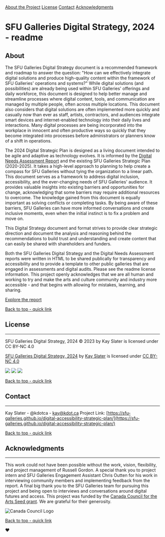 [About the Project](#about) [License](#license) [Contact](#contact) [Acknowledgments](#acknowledgments)

# SFU Galleries Digital Strategy, 2024 - readme

## About

The SFU Galleries Digital Strategy document is a recommended framework and roadmap to answer the question: "How can we effectively integrate digital solutions and produce high-quality content within the framework of SFU Galleries' operations and systems?" While digital solutions (and possibilities) are already being used within SFU Galleries' offerings and daily workforce, this document is designed to help better manage and streamline processes where digital content, tools, and communication are managed by multiple people, often across multiple locations. This document also considers that digital solutions are often implemented more quickly and casually now than ever as staff, artists, contractors, and audiences integrate smart devices and internet-enabled technology into their daily lives and interactions. Many digital processes are being incorporated into the workplace in innocent and often productive ways so quickly that they become integrated into processes before administrators or planners know of a shift in operations.

The 2024 Digital Strategic Plan is designed as a living document intended to be agile and adaptive as technology evolves. It is informed by the [Digital Needs Assessment Report](https://sfu-galleries.github.io/digital-accessibility-needs-assessment/) and the existing SFU Galleries Strategic Plan (2020-2025). It takes a high-level approach to planning to help create a compass for SFU Galleries without tying the organization to a linear path. This document serves as a framework to address digital inclusion, accessibility, and the ever-changing needs of SFU Galleries' audience. It provides valuable insights into existing barriers and opportunities for change, acknowledging that some barriers may require additional resources to overcome. The knowledge gained from this document is equally important as solving conflicts or completing tasks. By being aware of these barriers, SFU Galleries can have more informed conversations and create inclusive moments, even when the initial instinct is to fix a problem and move on.

This Digital Strategy document and format strives to provide clear strategic direction and document the analysis and reasoning behind the recommendations to build trust and understanding and create content that can easily be shared with shareholders and funders.

Both the SFU Galleries Digital Strategy and the Digital Needs Assessment reports were written in HTML to be shared publically for transparency and accessibility and to provide a template to other public galleries that are engaged in assessments and digital audits. Please see the readme license information. This project openly acknowledges that we are all human and working to try and make the arts and culture community and industry more accessible - and that begins with allowing for mistakes, learning, and sharing.

[Explore the report](https://sfu-galleries.github.io/digital-accessibility-strategic-plan/)

[Back to top - quick link](#top)

## License
-------

SFU Galleries Digital Strategy, 2024 © 2023 by Kay Slater is licensed under CC BY-NC 4.0 

[SFU Galleries Digital Strategy, 2024](https://sfu-galleries.github.io/digital-accessibility-strategic-plan/) by [Kay Slater](https://kdot.ca) is licensed under [CC BY-NC 4.0](https://creativecommons.org/licenses/by-nc/4.0/?ref=chooser-v1)

![](https://mirrors.creativecommons.org/presskit/icons/cc.svg?ref=chooser-v1) ![](https://mirrors.creativecommons.org/presskit/icons/by.svg?ref=chooser-v1) ![](https://mirrors.creativecommons.org/presskit/icons/nc.svg?ref=chooser-v1)

[Back to top - quick link](#top)

## Contact
-------

Kay Slater - @kdotca - kay@kdot.ca Project Link: [https://sfu-galleries.github.io/digital-accessibility-strategic-plan/](https://sfu-galleries.github.io/digital-accessibility-strategic-plan/)

[Back to top - quick link](#top)

## Acknowledgments
---------------

This work could not have been possible without the work, vision, flexibility, and project management of Russell Gordon. A special thank you to project intern and SFU Galleries Engagement Assistant Chris Outten for his work in interviewing community members and implementing feedback from the report. A final big thank you to the SFU Galleries team for pursuing this project and being open to interviews and conversations around digital futures and access. This project was funded by the [Canada Council for the Arts Seed grant](https://canadacouncil.ca/funding/strategic-funds/strategic-innovation-fund/innovation-grants/seed). We are grateful for their generosity.

![Canada Council Logo](https://sfu-galleries.github.io/digital-accessibility-strategic-plan/media/CCA_RGB_black_e.jpg)

[Back to top - quick link](#top)

❤️
